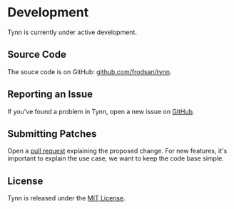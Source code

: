# Development

Tynn is currently under active development.

## Source Code

The souce code is on GitHub: [github.com/frodsan/tynn][github].

## Reporting an Issue

If you've found a problem in Tynn, open a new issue on [GitHub][issues].

## Submitting Patches

Open a [pull request][pulls] explaining the proposed change. For new
features, it's important to explain the use case, we want to keep the
code base simple.

## License

Tynn is released under the [MIT License][mit].

[github]: https://github.com/frodsan/tynn
[issues]: https://github.com/frodsan/tynn/issues
[mit]: http://www.opensource.org/licenses/MIT
[pulls]: https://github.com/frodsan/tynn/pulls
